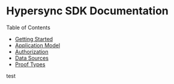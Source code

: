 # Hypersync SDK Documentation

Table of Contents

- [Getting Started](./01-getting-started.md)
- [Application Model](./02-application-model.md)
- [Authorization](./03-authorization.md)
- [Data Sources](./04-data-source.md)
- [Proof Types](./05-proof-types.md)


test
